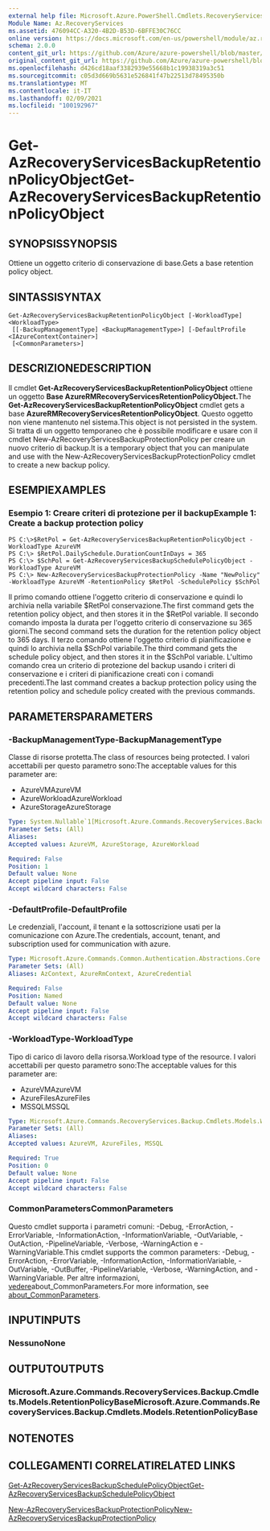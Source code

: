 ```yaml
---
external help file: Microsoft.Azure.PowerShell.Cmdlets.RecoveryServices.Backup.dll-Help.xml
Module Name: Az.RecoveryServices
ms.assetid: 476094CC-A320-4B2D-B53D-6BFFE30C76CC
online version: https://docs.microsoft.com/en-us/powershell/module/az.recoveryservices/get-azrecoveryservicesbackupretentionpolicyobject
schema: 2.0.0
content_git_url: https://github.com/Azure/azure-powershell/blob/master/src/RecoveryServices/RecoveryServices/help/Get-AzRecoveryServicesBackupRetentionPolicyObject.md
original_content_git_url: https://github.com/Azure/azure-powershell/blob/master/src/RecoveryServices/RecoveryServices/help/Get-AzRecoveryServicesBackupRetentionPolicyObject.md
ms.openlocfilehash: d426cd18aaf3382939e55668b1c19938319a3c51
ms.sourcegitcommit: c05d3d669b5631e526841f47b22513d78495350b
ms.translationtype: MT
ms.contentlocale: it-IT
ms.lasthandoff: 02/09/2021
ms.locfileid: "100192967"
---
```

# <span data-ttu-id="94d49-101">Get-AzRecoveryServicesBackupRetentionPolicyObject</span><span class="sxs-lookup"><span data-stu-id="94d49-101">Get-AzRecoveryServicesBackupRetentionPolicyObject</span></span>

## <span data-ttu-id="94d49-102">SYNOPSIS</span><span class="sxs-lookup"><span data-stu-id="94d49-102">SYNOPSIS</span></span>
<span data-ttu-id="94d49-103">Ottiene un oggetto criterio di conservazione di base.</span><span class="sxs-lookup"><span data-stu-id="94d49-103">Gets a base retention policy object.</span></span>

## <span data-ttu-id="94d49-104">SINTASSI</span><span class="sxs-lookup"><span data-stu-id="94d49-104">SYNTAX</span></span>

```
Get-AzRecoveryServicesBackupRetentionPolicyObject [-WorkloadType] <WorkloadType>
 [[-BackupManagementType] <BackupManagementType>] [-DefaultProfile <IAzureContextContainer>]
 [<CommonParameters>]
```

## <span data-ttu-id="94d49-105">DESCRIZIONE</span><span class="sxs-lookup"><span data-stu-id="94d49-105">DESCRIPTION</span></span>
<span data-ttu-id="94d49-106">Il cmdlet **Get-AzRecoveryServicesBackupRetentionPolicyObject** ottiene un oggetto **Base AzureRMRecoveryServicesRetentionPolicyObject.**</span><span class="sxs-lookup"><span data-stu-id="94d49-106">The **Get-AzRecoveryServicesBackupRetentionPolicyObject** cmdlet gets a base **AzureRMRecoveryServicesRetentionPolicyObject**.</span></span>
<span data-ttu-id="94d49-107">Questo oggetto non viene mantenuto nel sistema.</span><span class="sxs-lookup"><span data-stu-id="94d49-107">This object is not persisted in the system.</span></span>
<span data-ttu-id="94d49-108">Si tratta di un oggetto temporaneo che è possibile modificare e usare con il cmdlet New-AzRecoveryServicesBackupProtectionPolicy per creare un nuovo criterio di backup.</span><span class="sxs-lookup"><span data-stu-id="94d49-108">It is a temporary object that you can manipulate and use with the New-AzRecoveryServicesBackupProtectionPolicy cmdlet to create a new backup policy.</span></span>

## <span data-ttu-id="94d49-109">ESEMPI</span><span class="sxs-lookup"><span data-stu-id="94d49-109">EXAMPLES</span></span>

### <span data-ttu-id="94d49-110">Esempio 1: Creare criteri di protezione per il backup</span><span class="sxs-lookup"><span data-stu-id="94d49-110">Example 1: Create a backup protection policy</span></span>
```
PS C:\>$RetPol = Get-AzRecoveryServicesBackupRetentionPolicyObject -WorkloadType AzureVM 
PS C:\> $RetPol.DailySchedule.DurationCountInDays = 365
PS C:\> $SchPol = Get-AzRecoveryServicesBackupSchedulePolicyObject -WorkloadType AzureVM 
PS C:\> New-AzRecoveryServicesBackupProtectionPolicy -Name "NewPolicy" -WorkloadType AzureVM -RetentionPolicy $RetPol -SchedulePolicy $SchPol
```

<span data-ttu-id="94d49-111">Il primo comando ottiene l'oggetto criterio di conservazione e quindi lo archivia nella variabile $RetPol conservazione.</span><span class="sxs-lookup"><span data-stu-id="94d49-111">The first command gets the retention policy object, and then stores it in the $RetPol variable.</span></span>
<span data-ttu-id="94d49-112">Il secondo comando imposta la durata per l'oggetto criterio di conservazione su 365 giorni.</span><span class="sxs-lookup"><span data-stu-id="94d49-112">The second command sets the duration for the retention policy object to 365 days.</span></span>
<span data-ttu-id="94d49-113">Il terzo comando ottiene l'oggetto criterio di pianificazione e quindi lo archivia nella $SchPol variabile.</span><span class="sxs-lookup"><span data-stu-id="94d49-113">The third command gets the schedule policy object, and then stores it in the $SchPol variable.</span></span>
<span data-ttu-id="94d49-114">L'ultimo comando crea un criterio di protezione del backup usando i criteri di conservazione e i criteri di pianificazione creati con i comandi precedenti.</span><span class="sxs-lookup"><span data-stu-id="94d49-114">The last command creates a backup protection policy using the retention policy and schedule policy created with the previous commands.</span></span>

## <span data-ttu-id="94d49-115">PARAMETERS</span><span class="sxs-lookup"><span data-stu-id="94d49-115">PARAMETERS</span></span>

### <span data-ttu-id="94d49-116">-BackupManagementType</span><span class="sxs-lookup"><span data-stu-id="94d49-116">-BackupManagementType</span></span>
<span data-ttu-id="94d49-117">Classe di risorse protetta.</span><span class="sxs-lookup"><span data-stu-id="94d49-117">The class of resources being protected.</span></span> <span data-ttu-id="94d49-118">I valori accettabili per questo parametro sono:</span><span class="sxs-lookup"><span data-stu-id="94d49-118">The acceptable values for this parameter are:</span></span>
- <span data-ttu-id="94d49-119">AzureVM</span><span class="sxs-lookup"><span data-stu-id="94d49-119">AzureVM</span></span> 
- <span data-ttu-id="94d49-120">AzureWorkload</span><span class="sxs-lookup"><span data-stu-id="94d49-120">AzureWorkload</span></span>
- <span data-ttu-id="94d49-121">AzureStorage</span><span class="sxs-lookup"><span data-stu-id="94d49-121">AzureStorage</span></span>

```yaml
Type: System.Nullable`1[Microsoft.Azure.Commands.RecoveryServices.Backup.Cmdlets.Models.BackupManagementType]
Parameter Sets: (All)
Aliases:
Accepted values: AzureVM, AzureStorage, AzureWorkload

Required: False
Position: 1
Default value: None
Accept pipeline input: False
Accept wildcard characters: False
```

### <span data-ttu-id="94d49-122">-DefaultProfile</span><span class="sxs-lookup"><span data-stu-id="94d49-122">-DefaultProfile</span></span>
<span data-ttu-id="94d49-123">Le credenziali, l'account, il tenant e la sottoscrizione usati per la comunicazione con Azure.</span><span class="sxs-lookup"><span data-stu-id="94d49-123">The credentials, account, tenant, and subscription used for communication with azure.</span></span>

```yaml
Type: Microsoft.Azure.Commands.Common.Authentication.Abstractions.Core.IAzureContextContainer
Parameter Sets: (All)
Aliases: AzContext, AzureRmContext, AzureCredential

Required: False
Position: Named
Default value: None
Accept pipeline input: False
Accept wildcard characters: False
```

### <span data-ttu-id="94d49-124">-WorkloadType</span><span class="sxs-lookup"><span data-stu-id="94d49-124">-WorkloadType</span></span>
<span data-ttu-id="94d49-125">Tipo di carico di lavoro della risorsa.</span><span class="sxs-lookup"><span data-stu-id="94d49-125">Workload type of the resource.</span></span> <span data-ttu-id="94d49-126">I valori accettabili per questo parametro sono:</span><span class="sxs-lookup"><span data-stu-id="94d49-126">The acceptable values for this parameter are:</span></span>
- <span data-ttu-id="94d49-127">AzureVM</span><span class="sxs-lookup"><span data-stu-id="94d49-127">AzureVM</span></span> 
- <span data-ttu-id="94d49-128">AzureFiles</span><span class="sxs-lookup"><span data-stu-id="94d49-128">AzureFiles</span></span>
- <span data-ttu-id="94d49-129">MSSQL</span><span class="sxs-lookup"><span data-stu-id="94d49-129">MSSQL</span></span>

```yaml
Type: Microsoft.Azure.Commands.RecoveryServices.Backup.Cmdlets.Models.WorkloadType
Parameter Sets: (All)
Aliases:
Accepted values: AzureVM, AzureFiles, MSSQL

Required: True
Position: 0
Default value: None
Accept pipeline input: False
Accept wildcard characters: False
```

### <span data-ttu-id="94d49-130">CommonParameters</span><span class="sxs-lookup"><span data-stu-id="94d49-130">CommonParameters</span></span>
<span data-ttu-id="94d49-131">Questo cmdlet supporta i parametri comuni: -Debug, -ErrorAction, -ErrorVariable, -InformationAction, -InformationVariable, -OutVariable, -OutAction, -PipelineVariable, -Verbose, -WarningAction e -WarningVariable.</span><span class="sxs-lookup"><span data-stu-id="94d49-131">This cmdlet supports the common parameters: -Debug, -ErrorAction, -ErrorVariable, -InformationAction, -InformationVariable, -OutVariable, -OutBuffer, -PipelineVariable, -Verbose, -WarningAction, and -WarningVariable.</span></span> <span data-ttu-id="94d49-132">Per altre informazioni, [vedere](http://go.microsoft.com/fwlink/?LinkID=113216)about_CommonParameters.</span><span class="sxs-lookup"><span data-stu-id="94d49-132">For more information, see [about_CommonParameters](http://go.microsoft.com/fwlink/?LinkID=113216).</span></span>

## <span data-ttu-id="94d49-133">INPUT</span><span class="sxs-lookup"><span data-stu-id="94d49-133">INPUTS</span></span>

### <span data-ttu-id="94d49-134">Nessuno</span><span class="sxs-lookup"><span data-stu-id="94d49-134">None</span></span>

## <span data-ttu-id="94d49-135">OUTPUT</span><span class="sxs-lookup"><span data-stu-id="94d49-135">OUTPUTS</span></span>

### <span data-ttu-id="94d49-136">Microsoft.Azure.Commands.RecoveryServices.Backup.Cmdlets.Models.RetentionPolicyBase</span><span class="sxs-lookup"><span data-stu-id="94d49-136">Microsoft.Azure.Commands.RecoveryServices.Backup.Cmdlets.Models.RetentionPolicyBase</span></span>

## <span data-ttu-id="94d49-137">NOTE</span><span class="sxs-lookup"><span data-stu-id="94d49-137">NOTES</span></span>

## <span data-ttu-id="94d49-138">COLLEGAMENTI CORRELATI</span><span class="sxs-lookup"><span data-stu-id="94d49-138">RELATED LINKS</span></span>

[<span data-ttu-id="94d49-139">Get-AzRecoveryServicesBackupSchedulePolicyObject</span><span class="sxs-lookup"><span data-stu-id="94d49-139">Get-AzRecoveryServicesBackupSchedulePolicyObject</span></span>](./Get-AzRecoveryServicesBackupSchedulePolicyObject.md)

[<span data-ttu-id="94d49-140">New-AzRecoveryServicesBackupProtectionPolicy</span><span class="sxs-lookup"><span data-stu-id="94d49-140">New-AzRecoveryServicesBackupProtectionPolicy</span></span>](./New-AzRecoveryServicesBackupProtectionPolicy.md)



